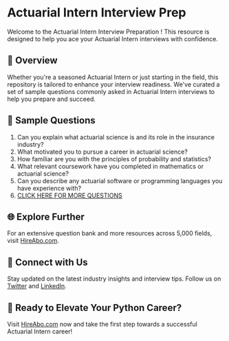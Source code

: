 # Actuarial Intern Interview Prep

Welcome to the Actuarial Intern Interview Preparation ! This resource is designed to help you ace your Actuarial Intern interviews with confidence.

## 🚀 Overview

Whether you're a seasoned Actuarial Intern or just starting in the field, this repository is tailored to enhance your interview readiness. We've curated a set of sample questions commonly asked in Actuarial Intern interviews to help you prepare and succeed.

## 📝 Sample Questions

1. Can you explain what actuarial science is and its role in the insurance industry?
2. What motivated you to pursue a career in actuarial science?
3. How familiar are you with the principles of probability and statistics?
4. What relevant coursework have you completed in mathematics or actuarial science?
5. Can you describe any actuarial software or programming languages you have experience with?
6. [CLICK HERE FOR MORE QUESTIONS](https://hireabo.com/job/19_2_13/Actuarial%20Intern)

## 🌐 Explore Further

For an extensive question bank and more resources across 5,000 fields, visit [HireAbo.com](https://www.hireabo.com).

## 📱 Connect with Us

Stay updated on the latest industry insights and interview tips. Follow us on [Twitter](https://twitter.com/hireabo) and [LinkedIn](https://www.linkedin.com/in/hire-abo-3609972a8/).

## 🚀 Ready to Elevate Your Python Career?

Visit [HireAbo.com](https://www.hireabo.com) now and take the first step towards a successful Actuarial Intern career!
